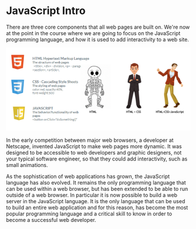# JavaScript Intro

There are three core components that all web pages are built on. We're now at the point in the course where we are going to focus on the JavaScript programming language, and how it is used to add interactivity to a web site.

![](../.gitbook/assets/image%20%2815%29.png)

In the early competition between major web browsers,  a developer at Netscape, invented JavaScript to make web pages more dynamic. It was designed to be accessible to web developers and graphic designers, not your typical software engineer, so that they could add interactivity, such as small animations.

As the sophistication of web applications  has grown, the JavaScript language has also evolved. It remains the only programming language that can be used within a web browser, but has been extended to be able to run outside of a web browser. In particular it is now possible to build a web server in the JavaScript language.  It is the only language that can be used to build an entire web application and for this reason, has become the most popular programming language and a critical skill to know in order to become a successful web developer.


